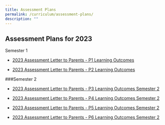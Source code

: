 ```yaml
---
title: Assessment Plans
permalink: /curriculum/assessment-plans/
description: ""
---
```

Assessment Plans for 2023
-------------------------------------------------
Semester 1

* [2023 Assessment Letter to Parents - P1 Learning Outcomes](/files/2023%20Assessment%20Letter%20to%20Parents%20-%20P1%20Learning%20Outcomes.pdf)

* [2023 Assessment Letter to Parents - P2 Learning Outcomes](/files/2023%20Assessment%20Letter%20to%20Parents%20-%20P2%20Learning%20Outcomes.pdf)

###Semester 2

* [2023 Assessment Letter to Parents - P3 Learning Outcomes Semester 2](/files/2023%20assessment%20letter%20to%20parents%20-%20p3%20learning%20outcomes%20sem%202.pdf)

* [2023 Assessment Letter to Parents - P4 Learning Outcomes Semester 2](/files/2023%20assessment%20letter%20to%20parents%20-%20p4%20%20learning%20outcomes%20sem%202.pdf)

* [2023 Assessment Letter to Parents - P5 Learning Outcomes Semester 2](/files/2023%20assessment%20letter%20to%20parents%20-%20p5%20learning%20outcomes%20sem%202.pdf)

* [2023 Assessment Letter to Parents - P6 Learning Outcomes Semester 2](/files/2023%20assessment%20letter%20to%20parents%20-%20p6%20%20learning%20outcomes%20sem%202.pdf)